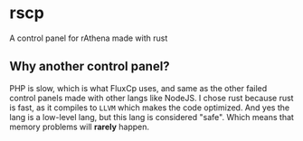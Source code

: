 # rscp
A control panel for rAthena made with rust

## Why another control panel?
PHP is slow, which is what FluxCp uses, and same as the other failed control panels made with other langs like NodeJS. I chose rust because rust is fast, as it compiles to `LLVM` which makes the code optimized. And yes the lang is a low-level lang, but this lang is considered "safe". Which means that memory problems will **rarely** happen.
